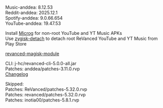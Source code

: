 Music-anddea: 8.12.53  
Reddit-anddea: 2025.12.1  
Spotify-anddea: 9.0.66.654  
YouTube-anddea: 19.47.53  

Install [Microg](https://github.com/ReVanced/GmsCore/releases) for non-root YouTube and YT Music APKs  
Use [zygisk-detach](https://github.com/j-hc/zygisk-detach) to detach root ReVanced YouTube and YT Music from Play Store  

[revanced-magisk-module](https://github.com/j-hc/revanced-magisk-module)
  
CLI: j-hc/revanced-cli-5.0.0-all.jar  
Patches: anddea/patches-3.11.0.rvp  
[Changelog](https://github.com/anddea/revanced-patches/releases/tag/v3.11.0)  

Skipped:  
Patches: ReVanced/patches-5.32.0.rvp  
Patches: revanced/patches-5.32.0.rvp  
Patches: inotia00/patches-5.8.1.rvp    
